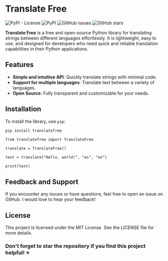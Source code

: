 # Translate Free

![PyPI - License](https://img.shields.io/pypi/l/translatefree)
![PyPI](https://img.shields.io/pypi/v/translatefree)
![GitHub issues](https://img.shields.io/github/issues/pipinstallshan/translatefree)
![GitHub stars](https://img.shields.io/github/stars/pipinstallshan/translatefree?style=social)

**Translate Free** is a free and open-source Python library for translating strings between different languages effortlessly. It is lightweight, easy to use, and designed for developers who need quick and reliable translation capabilities in their Python applications.

## Features

- **Simple and intuitive API**: Quickly translate strings with minimal code.
- **Support for multiple languages**: Translate text between a variety of languages.
- **Open Source**: Fully transparent and customizable for your needs.

## Installation

To install the library, use `pip`:

```bash
pip install translatefree
```
```
from translatefree import TranslateFree

translate = TranslateFree()

text = translate("Hello, world!", "es", "en")

print(text)
```
## Feedback and Support
If you encounter any issues or have questions, feel free to open an issue on GitHub. I would love to hear your feedback!

## License
This project is licensed under the MIT License. See the LICENSE file for more details.

### Don't forget to star the repository if you find this project helpful! ⭐️ 
